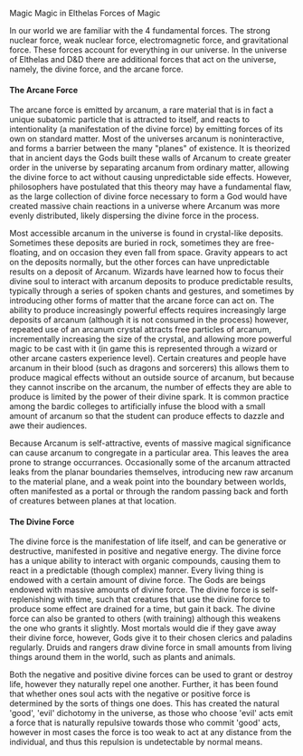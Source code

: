 Magic
Magic in Elthelas
Forces of Magic
<p>
  In our world we are familiar with the 4 fundamental forces.  The strong nuclear force, weak nuclear force, electromagnetic force, and gravitational force.  These forces account for everything in our universe.  In the universe of Elthelas and D&amp;D there are additional forces that act on the universe, namely, the divine force, and the arcane force.
</p>
<h4>The Arcane Force</h4>
<p>
  The arcane force is emitted by arcanum, a rare material that is in fact a unique subatomic particle that is attracted to itself, and reacts to intentionality (a manifestation of the divine force) by emitting forces of its own on standard matter.  Most of the universes arcanum is noninteractive, and forms a barrier between the many "planes" of existence.  It is theorized that in ancient days the Gods built these walls of Arcanum to create greater order in the universe by separating arcanum from ordinary matter, allowing the divine force to act without causing unpredictable side effects.  However, philosophers have postulated that this theory may have a fundamental flaw, as the large collection of divine force necessary to form a God would have created massive chain reactions in a universe where Arcanum was more evenly distributed, likely dispersing the divine force in the process.
</p>
<p>
  Most accessible arcanum in the universe is found in crystal-like deposits.  Sometimes these deposits are buried in rock, sometimes they are free-floating, and on occasion they even fall from space.  Gravity appears to act on the deposits normally, but the other forces can have unpredictable results on a deposit of Arcanum.  Wizards have learned how to focus their divine soul to interact with arcanum deposits to produce predictable results, typically through a series of spoken chants and gestures, and sometimes by introducing other forms of matter that the arcane force can act on. The ability to produce increasingly powerful effects requires increasingly large deposits of arcanum (although it is not consumed in the process) however, repeated use of an arcanum crystal attracts free particles of arcanum, incrementally increasing the size of the crystal, and allowing more powerful magic to be cast with it (in game this is represented through a wizard or other arcane casters experience level).  Certain creatures and people have arcanum in their blood (such as dragons and sorcerers) this allows them to produce magical effects without an outside source of arcanum, but because they cannot inscribe on the arcanum, the number of effects they are able to produce is limited by the power of their divine spark. It is common practice among the bardic colleges to artificially infuse the blood with a small amount of arcanum so that the student can produce effects to dazzle and awe their audiences.
</p>
<p>
  Because Arcanum is self-attractive, events of massive magical significance can cause arcanum to congregate in a particular area. This leaves the area prone to strange occurrances. Occasionally some of the arcanum attracted leaks from the planar boundaries themselves, introducing new raw arcanum to the material plane, and a weak point into the boundary between worlds, often manifested as a portal or through the random passing back and forth of creatures between planes at that location.
</p>
<h4>The Divine Force</h4>
<p>
  The divine force is the manifestation of life itself, and can be generative or destructive, manifested in positive and negative energy.  The divine force has a unique ability to interact with organic compounds, causing them to react in a predictable (though complex) manner.  Every living thing is endowed with a certain amount of divine force.  The Gods are beings endowed with massive amounts of divine force.  The divine force is self-replenishing with time, such that creatures that use the divine force to produce some effect are drained for a time, but gain it back.  The divine force can also be granted to others (with training) although this weakens the one who grants it slightly.  Most mortals would die if they gave away their divine force, however, Gods give it to their chosen clerics and paladins regularly.  Druids and rangers draw divine force in small amounts from living things around them in the world, such as plants and animals.
</p>
<p>
  Both the negative and positive divine forces can be used to grant or destroy life, however they naturally repel one another. Further, it has been found that whether ones soul acts with the negative or positive force is determined by the sorts of things one does.  This has created the natural 'good', 'evil' dichotomy in the universe, as those who choose 'evil' acts emit a force that is naturally repulsive towards those who commit 'good' acts, however in most cases the force is too weak to act at any distance from the individual, and thus this repulsion is undetectable by normal means.
</p>